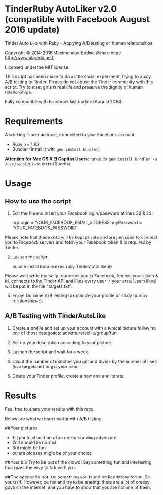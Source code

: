 # TinderRuby AutoLiker v2.0 (compatible with Facebook August 2016 update)

Tinder Auto Like with Ruby - Applying A/B testing on human relationships.

Copyright © 2014-2016 Maxime Alay-Eddine @maximeae
http://www.alayeddine.fr

Licensed under the MIT license.

This script has been made to do a little social experiment, trying to apply A/B testing to Tinder.
Please do not abuse the Tinder community with this script. Try to meet girls in real life and preserve the dignity of human relationships.

Fully compatible with Facebook last update (August 2016).

# Requirements
A working Tinder account, connected to your Facebook account.
- Ruby >= 1.9.2
- Bundler (Install it with ```gem install bundler```)

**Attention for Mac OS X El Capitan Users:** run ```sudo gem install bundler -n /usr/local/bin``` to install Bundler.


# Usage

## How to use the script

1) Edit the file and insert your Facebook login/password at lines 22 & 23:

    myLogin = 'YOUR_FACEBOOK_EMAIL_ADDRESS'
    myPassword = 'YOUR_FACEBOOK_PASSWORD'

Please note that these data will be kept private and are just used to connect you to Facebook servers and fetch your Facebook token & id required by Tinder.

2) Launch the script.

    bundle install
    bundle exec ruby TinderAutoLike.rb

Please wait while the script connects you to Facebook, fetches your token & id, connects to the Tinder API and likes every user in your area.
Users liked will be put in the file "targets.txt".

3) Enjoy! Do some A/B testing to optimize your profile or study human relationships :).

## A/B Testing with TinderAutoLike

1) Create a profile and set up your account with a typical picture following one of those categories: adventure/selfie/group/fun.

2) Set up your description according to your picture.

3) Launch the script and wait for a week.

4) Count the number of matches you got and divide by the number of likes (see targets.txt) to get your ratio.

5) Delete your Tinder profile, create a new one and iterate.

# Results

Feel free to share your results with this repo.

Below are what we learnt so far with A/B testing.

##Your pictures
* 1st photo should be a fun one or showing adventure
* 2nd should be normal
* 3rd might be fun
* others pictures might be of your choice

##Your bio
Try to be out of the crowd! Say something fun and interesting that gives the envy to talk with you.

##The opener
Do not use something you found on Reddit/any forum. Be yourself. However, be fun and try to be teasing: there are a lot of creepy guys on the internet, and you have to show that you are not one of them.
